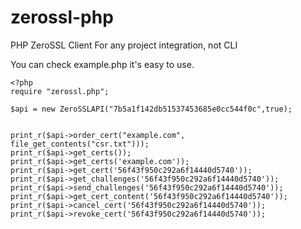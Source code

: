 
# zerossl-php
PHP ZeroSSL Client For any project integration, not CLI

You can check example.php it's easy to use.

    <?php  
    require "zerossl.php";  
      
    $api = new ZeroSSLAPI("7b5a1f142db51537453685e0cc544f0c",true);  
      
      
    print_r($api->order_cert("example.com", file_get_contents("csr.txt")));  
    print_r($api->get_certs());  
    print_r($api->get_certs('example.com'));  
    print_r($api->get_cert('56f43f950c292a6f14440d5740'));  
    print_r($api->get_challenges('56f43f950c292a6f14440d5740'));  
    print_r($api->send_challenges('56f43f950c292a6f14440d5740'));  
    print_r($api->get_cert_content('56f43f950c292a6f14440d5740'));  
    print_r($api->cancel_cert('56f43f950c292a6f14440d5740'));  
    print_r($api->revoke_cert('56f43f950c292a6f14440d5740'));
